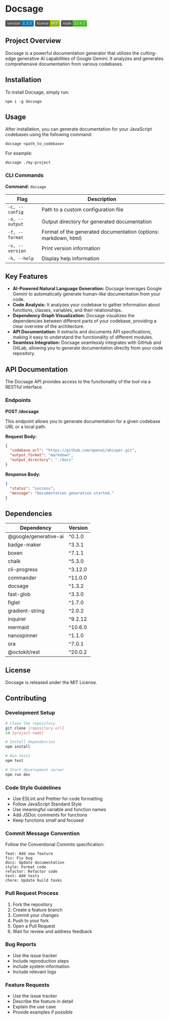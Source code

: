 # Docsage

<svg xmlns="http://www.w3.org/2000/svg" xmlns:xlink="http://www.w3.org/1999/xlink" width="90" height="20" role="img" aria-label="version: 1.3.2"><title>version: 1.3.2</title><linearGradient id="s" x2="0" y2="100%"><stop offset="0" stop-color="#bbb" stop-opacity=".1"/><stop offset="1" stop-opacity=".1"/></linearGradient><clipPath id="r"><rect width="90" height="20" rx="3" fill="#fff"/></clipPath><g clip-path="url(#r)"><rect width="51" height="20" fill="#555"/><rect x="51" width="39" height="20" fill="#007ec6"/><rect width="90" height="20" fill="url(#s)"/></g><g fill="#fff" text-anchor="middle" font-family="Verdana,Geneva,DejaVu Sans,sans-serif" text-rendering="geometricPrecision" font-size="110"><text aria-hidden="true" x="265" y="150" fill="#010101" fill-opacity=".3" transform="scale(.1)" textLength="410">version</text><text x="265" y="140" transform="scale(.1)" fill="#fff" textLength="410">version</text><text aria-hidden="true" x="695" y="150" fill="#010101" fill-opacity=".3" transform="scale(.1)" textLength="290">1.3.2</text><text x="695" y="140" transform="scale(.1)" fill="#fff" textLength="290">1.3.2</text></g></svg> <svg xmlns="http://www.w3.org/2000/svg" xmlns:xlink="http://www.w3.org/1999/xlink" width="78" height="20" role="img" aria-label="license: MIT"><title>license: MIT</title><linearGradient id="s" x2="0" y2="100%"><stop offset="0" stop-color="#bbb" stop-opacity=".1"/><stop offset="1" stop-opacity=".1"/></linearGradient><clipPath id="r"><rect width="78" height="20" rx="3" fill="#fff"/></clipPath><g clip-path="url(#r)"><rect width="47" height="20" fill="#555"/><rect x="47" width="31" height="20" fill="#97ca00"/><rect width="78" height="20" fill="url(#s)"/></g><g fill="#fff" text-anchor="middle" font-family="Verdana,Geneva,DejaVu Sans,sans-serif" text-rendering="geometricPrecision" font-size="110"><text aria-hidden="true" x="245" y="150" fill="#010101" fill-opacity=".3" transform="scale(.1)" textLength="370">license</text><text x="245" y="140" transform="scale(.1)" fill="#fff" textLength="370">license</text><text aria-hidden="true" x="615" y="150" fill="#010101" fill-opacity=".3" transform="scale(.1)" textLength="210">MIT</text><text x="615" y="140" transform="scale(.1)" fill="#fff" textLength="210">MIT</text></g></svg> <svg xmlns="http://www.w3.org/2000/svg" xmlns:xlink="http://www.w3.org/1999/xlink" width="82" height="20" role="img" aria-label="node: 22.4.1"><title>node: 22.4.1</title><linearGradient id="s" x2="0" y2="100%"><stop offset="0" stop-color="#bbb" stop-opacity=".1"/><stop offset="1" stop-opacity=".1"/></linearGradient><clipPath id="r"><rect width="82" height="20" rx="3" fill="#fff"/></clipPath><g clip-path="url(#r)"><rect width="37" height="20" fill="#555"/><rect x="37" width="45" height="20" fill="#4c1"/><rect width="82" height="20" fill="url(#s)"/></g><g fill="#fff" text-anchor="middle" font-family="Verdana,Geneva,DejaVu Sans,sans-serif" text-rendering="geometricPrecision" font-size="110"><text aria-hidden="true" x="195" y="150" fill="#010101" fill-opacity=".3" transform="scale(.1)" textLength="270">node</text><text x="195" y="140" transform="scale(.1)" fill="#fff" textLength="270">node</text><text aria-hidden="true" x="585" y="150" fill="#010101" fill-opacity=".3" transform="scale(.1)" textLength="350">22.4.1</text><text x="585" y="140" transform="scale(.1)" fill="#fff" textLength="350">22.4.1</text></g></svg>


## Project Overview

Docsage is a powerful documentation generator that utilizes the cutting-edge generative AI capabilities of Google Gemini. It analyzes and generates comprehensive documentation from various codebases.

## Installation

To install Docsage, simply run:

```
npm i -g docsage
```

## Usage

After installation, you can generate documentation for your JavaScript codebases using the following command:

```
docsage <path_to_codebase>
```

For example:

```
docsage ./my-project
```

### CLI Commands

**Command:** `docsage`

| Flag | Description |
|---|---|
| `-c, --config` | Path to a custom configuration file |
| `-o, --output` | Output directory for generated documentation |
| `-f, --format` | Format of the generated documentation (options: markdown, html) |
| `-v, --version` | Print version information |
| `-h, --help` | Display help information |

## Key Features

- **AI-Powered Natural Language Generation:** Docsage leverages Google Gemini to automatically generate human-like documentation from your code.
- **Code Analysis:** It analyzes your codebase to gather information about functions, classes, variables, and their relationships.
- **Dependency Graph Visualization:** Docsage visualizes the dependencies between different parts of your codebase, providing a clear overview of the architecture.
- **API Documentation:** It extracts and documents API specifications, making it easy to understand the functionality of different modules.
- **Seamless Integration:** Docsage seamlessly integrates with GitHub and GitLab, allowing you to generate documentation directly from your code repository.

## API Documentation

The Docsage API provides access to the functionality of the tool via a RESTful interface.

### Endpoints

**POST /docsage**

This endpoint allows you to generate documentation for a given codebase URL or a local path.

**Request Body:**

```json
{
  "codebase_url": "https://github.com/openai/whisper.git",
  "output_format": "markdown",
  "output_directory": "./docs"
}
```

**Response Body:**

```json
{
  "status": "success",
  "message": "Documentation generation started."
}
```

## Dependencies

| Dependency | Version |
|---|---|
| @google/generative-ai | ^0.1.0 |
| badge-maker | ^3.3.1 |
| boxen | ^7.1.1 |
| chalk | ^5.3.0 |
| cli-progress | ^3.12.0 |
| commander | ^11.0.0 |
| docsage | ^1.3.2 |
| fast-glob | ^3.3.0 |
| figlet | ^1.7.0 |
| gradient-string | ^2.0.2 |
| inquirer | ^9.2.12 |
| mermaid | ^10.6.0 |
| nanospinner | ^1.1.0 |
| ora | ^7.0.1 |
| @octokit/rest | ^20.0.2 |

## License

Docsage is released under the MIT License.

## Contributing

### Development Setup

```bash
# Clone the repository
git clone [repository-url]
cd [project-name]

# Install dependencies
npm install

# Run tests
npm test

# Start development server
npm run dev
```

### Code Style Guidelines

- Use ESLint and Prettier for code formatting
- Follow JavaScript Standard Style
- Use meaningful variable and function names
- Add JSDoc comments for functions
- Keep functions small and focused

### Commit Message Convention

Follow the Conventional Commits specification:

```
feat: Add new feature
fix: Fix bug
docs: Update documentation
style: Format code
refactor: Refactor code
test: Add tests
chore: Update build tasks
```

### Pull Request Process

1. Fork the repository
2. Create a feature branch
3. Commit your changes
4. Push to your fork
5. Open a Pull Request
6. Wait for review and address feedback

### Bug Reports

- Use the issue tracker
- Include reproduction steps
- Include system information
- Include relevant logs

### Feature Requests

- Use the issue tracker
- Describe the feature in detail
- Explain the use case
- Provide examples if possible